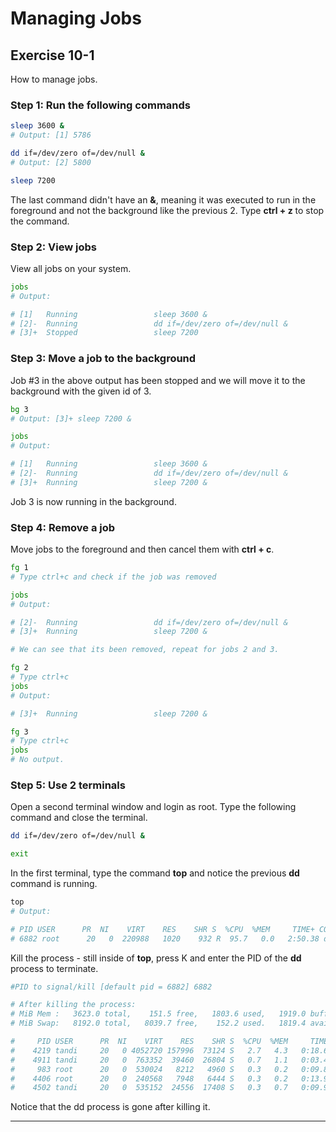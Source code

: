 # Managing Jobs
## Exercise 10-1
How to manage jobs.

### Step 1: Run the following commands

```bash
sleep 3600 &
# Output: [1] 5786

dd if=/dev/zero of=/dev/null &
# Output: [2] 5800

sleep 7200
```
The last command didn't have an **&**, meaning it was executed to run in the foreground and not the background like the previous 2. Type **ctrl + z** to stop the command.

### Step 2: View jobs

View all jobs on your system.

```bash
jobs
# Output:

# [1]   Running                 sleep 3600 &
# [2]-  Running                 dd if=/dev/zero of=/dev/null &
# [3]+  Stopped                 sleep 7200
```

### Step 3: Move a job to the background

Job #3 in the above output has been stopped and we will move it to the background with the given id of 3.

```bash
bg 3
# Output: [3]+ sleep 7200 &

jobs
# Output:

# [1]   Running                 sleep 3600 &
# [2]-  Running                 dd if=/dev/zero of=/dev/null &
# [3]+  Running                 sleep 7200 &
```
Job 3 is now running in the background. 

### Step 4: Remove a job

Move jobs to the foreground and then cancel them with **ctrl + c**.

```bash
fg 1
# Type ctrl+c and check if the job was removed

jobs 
# Output: 

# [2]-  Running                 dd if=/dev/zero of=/dev/null &
# [3]+  Running                 sleep 7200 &

# We can see that its been removed, repeat for jobs 2 and 3.

fg 2
# Type ctrl+c
jobs
# Output:

# [3]+  Running                 sleep 7200 &

fg 3
# Type ctrl+c
jobs
# No output.
```

### Step 5: Use 2 terminals

Open a second terminal window and login as root.
Type the following command and close the terminal.

```bash
dd if=/dev/zero of=/dev/null &

exit
```

In the first terminal, type the command **top** and notice the previous **dd** command is running. 

```bash
top
# Output: 

# PID USER      PR  NI    VIRT    RES    SHR S  %CPU  %MEM     TIME+ COMMAND             
# 6882 root      20   0  220988   1020    932 R  95.7   0.0   2:50.38 dd                  

```
Kill the process - still inside of **top**, press K and enter the PID of the **dd** process to terminate.  

```bash 
#PID to signal/kill [default pid = 6882] 6882

# After killing the process: 
# MiB Mem :   3623.0 total,    151.5 free,   1803.6 used,   1919.0 buff/cache
# MiB Swap:   8192.0 total,   8039.7 free,    152.2 used.   1819.4 avail Mem 

#     PID USER      PR  NI    VIRT    RES    SHR S  %CPU  %MEM     TIME+ COMMAND             
#    4219 tandi     20   0 4052720 157996  73124 S   2.7   4.3   0:18.60 gnome-shell         
#    4911 tandi     20   0  763352  39460  26804 S   0.7   1.1   0:03.44 gnome-terminal-     
#     983 root      20   0  530024   8212   4960 S   0.3   0.2   0:09.80 vmtoolsd            
#    4406 root      20   0  240568   7948   6444 S   0.3   0.2   0:13.90 sssd_kcm            
#    4502 tandi     20   0  535152  24556  17408 S   0.3   0.7   0:09.97 vmtoolsd    
```

Notice that the dd process is gone after killing it. 

---